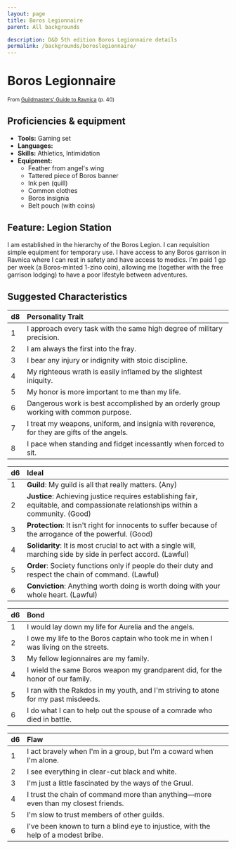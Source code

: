 ```yaml
---
layout: page
title: Boros Legionnaire
parent: All backgrounds

description: D&D 5th edition Boros Legionnaire details
permalink: /backgrounds/boroslegionnaire/
---
```

# Boros Legionnaire

<small>From <a target="_blank" href="https://dnd.wizards.com/products/tabletop-games/rpg-products/guildmasters-guide-ravnica">Guildmasters' Guide to Ravnica</a> (p. 40)</small>

## Proficiencies & equipment

- **Tools:** Gaming set
- **Languages:** 
- **Skills:** Athletics, Intimidation
- **Equipment:** 
  - Feather from angel's wing
  - Tattered piece of Boros banner
  - Ink pen (quill)
  - Common clothes
  - Boros insignia
  - Belt pouch (with coins)

## Feature: Legion Station


I am established in the hierarchy of the Boros Legion. I can requisition simple equipment for temporary use. I have access to any Boros garrison in Ravnica where I can rest in safety and have access to medics. I'm paid 1 gp per week (a Boros-minted 1-zino coin), allowing me (together with the free garrison lodging) to have a poor lifestyle between adventures.

## Suggested Characteristics


| d8 | Personality Trait |
|:----------------------------|:------------------|
| 1 | I approach every task with the same high degree of military precision. |
| 2 | I am always the first into the fray. |
| 3 | I bear any injury or indignity with stoic discipline. |
| 4 | My righteous wrath is easily inflamed by the slightest iniquity. |
| 5 | My honor is more important to me than my life. |
| 6 | Dangerous work is best accomplished by an orderly group working with common purpose. |
| 7 | I treat my weapons, uniform, and insignia with reverence, for they are gifts of the angels. |
| 8 | I pace when standing and fidget incessantly when forced to sit. |

| d6 | Ideal |
|:----------------------------|:------|
| 1 | **Guild**: My guild is all that really matters. (Any) |
| 2 | **Justice**: Achieving justice requires establishing fair, equitable, and compassionate relationships within a community. (Good) |
| 3 | **Protection**: It isn't right for innocents to suffer because of the arrogance of the powerful. (Good) |
| 4 | **Solidarity**: It is most crucial to act with a single will, marching side by side in perfect accord. (Lawful) |
| 5 | **Order**: Society functions only if people do their duty and respect the chain of command. (Lawful) |
| 6 | **Conviction**: Anything worth doing is worth doing with your whole heart. (Lawful) |

| d6 | Bond |
|:----------------------------|:------------------|
| 1 | I would lay down my life for Aurelia and the angels. |
| 2 | I owe my life to the Boros captain who took me in when I was living on the streets. |
| 3 | My fellow legionnaires are my family. |
| 4 | I wield the same Boros weapon my grandparent did, for the honor of our family. |
| 5 | I ran with the Rakdos in my youth, and I'm striving to atone for my past misdeeds. |
| 6 | I do what I can to help out the spouse of a comrade who died in battle. |

| d6 | Flaw |
|:----------------------------|:------------------|
| 1 | I act bravely when I'm in a group, but I'm a coward when I'm alone. |
| 2 | I see everything in clear-cut black and white. |
| 3 | I'm just a little fascinated by the ways of the Gruul. |
| 4 | I trust the chain of command more than anything—more even than my closest friends. |
| 5 | I'm slow to trust members of other guilds. |
| 6 | I've been known to turn a blind eye to injustice, with the help of a modest bribe. |